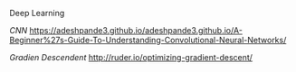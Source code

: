 
Deep Learning

  *CNN*
  https://adeshpande3.github.io/adeshpande3.github.io/A-Beginner%27s-Guide-To-Understanding-Convolutional-Neural-Networks/


*Gradien Descendent*
http://ruder.io/optimizing-gradient-descent/

